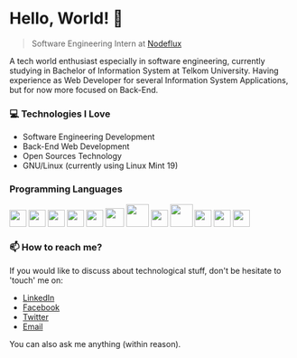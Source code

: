 # Hello, World! 👋

> Software Engineering Intern at [Nodeflux](https://github.com/nodefluxio)

A tech world enthusiast especially in software engineering, currently studying in Bachelor of Information System at Telkom University. Having experience as Web Developer for several Information System Applications, but for now more focused on Back-End.

### :computer: Technologies I Love
* Software Engineering Development
* Back-End Web Development
* Open Sources Technology
* GNU/Linux (currently using Linux Mint 19)


### Programming Languages
<img src = 'https://github.com/sonadztux/sonadztux/blob/master/images/python2.png' height='30'/> <img src = 'https://github.com/sonadztux/sonadztux/blob/master/images/cpp.svg' width='30'/> <img src = 'https://github.com/sonadztux/sonadztux/blob/master/images/html.svg' width='30'/> <img src = 'https://github.com/sonadztux/sonadztux/blob/master/images/css.svg' width='30'/> <img src = 'https://github.com/sonadztux/sonadztux/blob/master/images/js.svg' width='30'/> <img src = 'https://github.com/sonadztux/sonadztux/blob/master/images/bootstrap.svg' width='33'/> <img src = 'https://github.com/sonadztux/sonadztux/blob/master/images/django.svg' height='40'/> <img src = 'https://github.com/sonadztux/sonadztux/blob/master/images/flask.png' width='30'/> <img src = 'https://github.com/sonadztux/sonadztux/blob/master/images/php.svg' width='40'/> <img src = 'https://github.com/sonadztux/sonadztux/blob/master/images/laravel.svg' width='30'/> <img src = 'https://github.com/sonadztux/sonadztux/blob/master/images/sql.svg' width='30'/> <img src = 'https://github.com/sonadztux/sonadztux/blob/master/images/git.svg' width='30'/>


### 📫 How to reach me?
If you would like to discuss about technological stuff, don't be hesitate to 'touch' me on: 
* [LinkedIn](https://www.linkedin.com/in/nanda-arfan-hakim/)
* [Facebook](https://facebook.com/sonadztux/)
* [Twitter](https://twitter.com/sonadztux)
* [Email](mailto://nanda@anakdesa.id)

You can also ask me anything (within reason).
